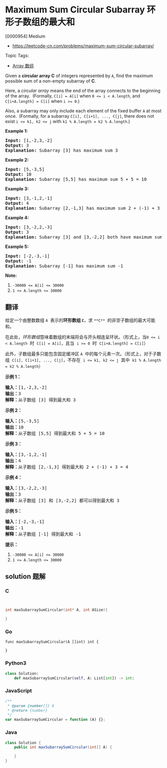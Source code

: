 # Maximum Sum Circular Subarray 环形子数组的最大和

[0000954] Medium

- https://leetcode-cn.com/problems/maximum-sum-circular-subarray/

Topic Tags:

- [Array 数组](https://leetcode-cn.com/tag/array/)

Given a **circular array** **C** of integers represented by `A`, find the maximum possible sum of a non-empty subarray of **C**.

Here, a *circular array* means the end of the array connects to the beginning of the array.  (Formally, `C[i] = A[i]` when `0 <= i < A.length`, and `C[i+A.length] = C[i]` when `i >= 0`.)

Also, a subarray may only include each element of the fixed buffer `A` at most once.  (Formally, for a subarray `C[i], C[i+1], ..., C[j]`, there does not exist `i <= k1, k2 <= j` with `k1 % A.length = k2 % A.length`.)

**Example 1:**

<pre><strong>Input: </strong><span id="example-input-1-1">[1,-2,3,-2]</span>
<strong>Output: </strong><span id="example-output-1">3
<strong>Explanation: </strong>Subarray [3] has maximum sum 3</span>
</pre>

**Example 2:**

<pre><strong>Input: </strong><span id="example-input-2-1">[5,-3,5]</span>
<strong>Output: </strong><span id="example-output-2">10
</span><span id="example-output-3"><strong>Explanation:</strong>&nbsp;</span><span id="example-output-1">Subarray [5,5] has maximum sum </span><span>5 + 5 = 10</span>
</pre>

**Example 3:**

<pre><strong>Input: </strong><span id="example-input-3-1">[3,-1,2,-1]</span>
<strong>Output: </strong><span id="example-output-3">4
<strong>Explanation:</strong>&nbsp;</span><span id="example-output-1">Subarray [2,-1,3] has maximum sum </span><span>2 + (-1) + 3 = 4</span>
</pre>

**Example 4:**

<pre><strong>Input: </strong><span id="example-input-4-1">[3,-2,2,-3]</span>
<strong>Output: </strong><span id="example-output-4">3
</span><span id="example-output-3"><strong>Explanation:</strong>&nbsp;</span><span id="example-output-1">Subarray [3] and [3,-2,2] both have maximum sum </span><span>3</span>
</pre>

**Example 5:**

<pre><strong>Input: </strong><span id="example-input-5-1">[-2,-3,-1]</span>
<strong>Output: </strong><span id="example-output-5">-1
</span><span id="example-output-3"><strong>Explanation:</strong>&nbsp;</span><span id="example-output-1">Subarray [-1] has maximum sum -1</span>
</pre>

**Note:**

1.  `-30000 <= A[i] <= 30000`
2.  `1 <= A.length <= 30000`

## 翻译

给定一个由整数数组 `A`  表示的**环形数组 `C`**，求 `**C**`  的非空子数组的最大可能和。

在此处，*环形数组*意味着数组的末端将会与开头相连呈环状。（形式上，当`0 <= i < A.length`  时  `C[i] = A[i]`，且当  `i >= 0`  时  `C[i+A.length] = C[i]`）

此外，子数组最多只能包含固定缓冲区 `A`  中的每个元素一次。（形式上，对于子数组  `C[i], C[i+1], ..., C[j]`，不存在  `i <= k1, k2 <= j`  其中  `k1 % A.length = k2 % A.length`）

**示例 1：**

<pre><strong>输入：</strong>[1,-2,3,-2]
<strong>输出：</strong>3
<strong>解释：</strong>从子数组 [3] 得到最大和 3
</pre>

**示例 2：**

<pre><strong>输入：</strong>[5,-3,5]
<strong>输出：</strong>10
<strong>解释：</strong>从子数组 [5,5] 得到最大和 5 + 5 = 10
</pre>

**示例 3：**

<pre><strong>输入：</strong>[3,-1,2,-1]
<strong>输出：</strong>4
<strong>解释：</strong>从子数组 [2,-1,3] 得到最大和 2 + (-1) + 3 = 4
</pre>

**示例 4：**

<pre><strong>输入：</strong>[3,-2,2,-3]
<strong>输出：</strong>3
<strong>解释：</strong>从子数组 [3] 和 [3,-2,2] 都可以得到最大和 3
</pre>

**示例 5：**

<pre><strong>输入：</strong>[-2,-3,-1]
<strong>输出：</strong>-1
<strong>解释：</strong>从子数组 [-1] 得到最大和 -1
</pre>

**提示：**

1.  `-30000 <= A[i] <= 30000`
2.  `1 <= A.length <= 30000`

## solution 题解

### C

```c


int maxSubarraySumCircular(int* A, int ASize){

}
```

### Go

```golang
func maxSubarraySumCircular(A []int) int {

}
```

### Python3

```python
class Solution:
    def maxSubarraySumCircular(self, A: List[int]) -> int:
```

### JavaScript

```javascript
/**
 * @param {number[]} A
 * @return {number}
 */
var maxSubarraySumCircular = function (A) {};
```

### Java

```java
class Solution {
    public int maxSubarraySumCircular(int[] A) {

    }
}
```
